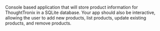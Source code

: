 Console based application that will store product information for ThoughtTronix in a SQLite database. 
Your app should also be interactive, allowing the user to add new products, list products, update existing products, and remove products.
